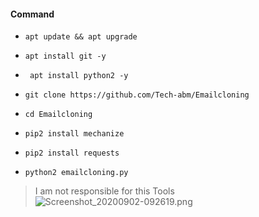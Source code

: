 #### Command 

- `apt update && apt upgrade`

- `apt install git -y`

- ` apt install python2 -y`

- `git clone https://github.com/Tech-abm/Emailcloning`

- `cd Emailcloning`

- ` pip2 install mechanize `

- ` pip2 install requests `

- `python2 emailcloning.py`

> I am not responsible for this Tools 
![Screenshot_20200902-092619.png](https://user-images.githubusercontent.com/52023076/91934508-67e1df80-eca0-11ea-8421-94037977c666.png)
